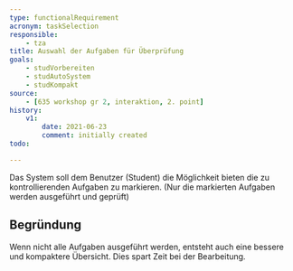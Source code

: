 ```yaml
---
type: functionalRequirement
acronym: taskSelection
responsible:
    - tza
title: Auswahl der Aufgaben für Überprüfung
goals:
    - studVorbereiten
    - studAutoSystem
    - studKompakt
source:
    - [635 workshop gr 2, interaktion, 2. point]
history:
    v1:
        date: 2021-06-23
        comment: initially created
todo:

---
```


Das System soll dem Benutzer (Student) die Möglichkeit bieten die zu kontrollierenden Aufgaben zu markieren.
(Nur die markierten Aufgaben werden ausgeführt und geprüft)

## Begründung

Wenn nicht alle Aufgaben ausgeführt werden, entsteht auch eine bessere und kompaktere Übersicht.
Dies spart Zeit bei der Bearbeitung.
